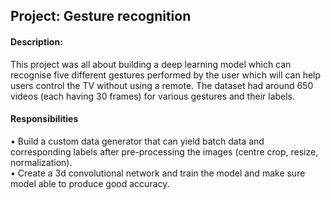 ## Project: Gesture recognition
#### Description: 
This project was all about building a deep learning model which can recognise five different gestures performed by the user which will can help users control the TV without using a remote. The dataset had around 650 videos (each having 30 frames) for various gestures and their labels.
#### Responsibilities
•	Build a custom data generator that can yield batch data and corresponding labels after pre-processing the images (centre crop, resize, normalization).<br>
•	Create a 3d convolutional network and train the model and make sure model able to produce good accuracy.

